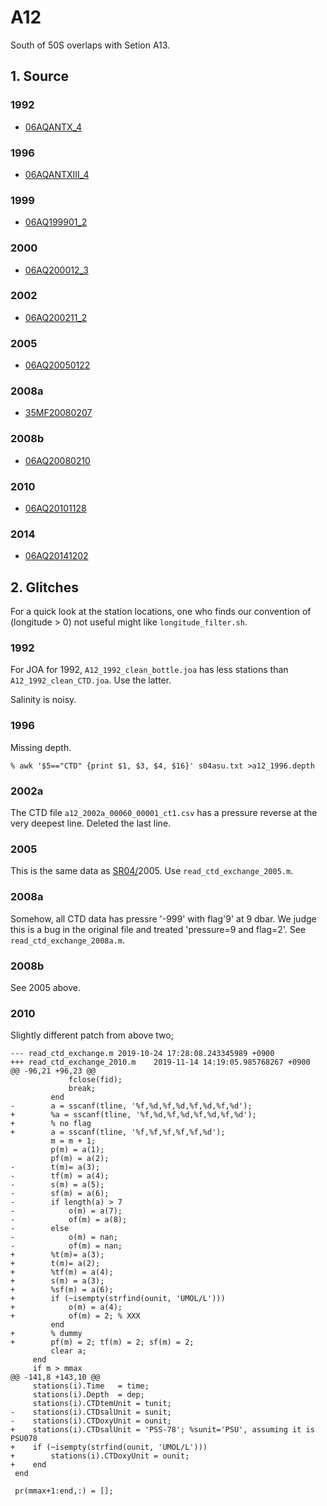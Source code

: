 # A12
South of 50S overlaps with Setion A13.
## 1. Source
### 1992
+ [06AQANTX_4](https://cchdo.ucsd.edu/cruise/06AQANTX_4)

### 1996
+ [06AQANTXIII_4](https://cchdo.ucsd.edu/cruise/06AQANTXIII_4)

### 1999
+ [06AQ199901_2](https://cchdo.ucsd.edu/cruise/06AQ199901_2)

### 2000
+ [06AQ200012_3](https://cchdo.ucsd.edu/cruise/06AQ200012_3)

### 2002
+ [06AQ200211_2](https://cchdo.ucsd.edu/cruise/06AQ200211_2)

### 2005
+ [06AQ20050122](https://cchdo.ucsd.edu/cruise/06AQ20050122)

### 2008a
+ [35MF20080207](https://cchdo.ucsd.edu/cruise/35MF20080207)

### 2008b
+ [06AQ20080210](https://cchdo.ucsd.edu/cruise/06AQ20080210)

### 2010
+ [06AQ20101128](https://cchdo.ucsd.edu/cruise/06AQ20101128)

### 2014
+ [06AQ20141202](https://cchdo.ucsd.edu/cruise/06AQ20141202)

## 2. Glitches

For a quick look at the station locations, one who finds our convention of (longitude > 0)
not useful might like `longitude_filter.sh`.

### 1992
For JOA for 1992, `A12_1992_clean_bottle.joa` has less stations than
`A12_1992_clean_CTD.joa`. Use the latter.

Salinity is noisy.

### 1996
Missing depth.
```
% awk '$5=="CTD" {print $1, $3, $4, $16}' s04asu.txt >a12_1996.depth
```

### 2002a
The CTD file `a12_2002a_00060_00001_ct1.csv` has a pressure reverse at the very deepest
line. Deleted the last line.

### 2005

This is the same data as [SR04/](https://github.com/kkats/WOCE-GO-SHIP-clean-sections/blob/master/SR04/README.md)2005. Use `read_ctd_exchange_2005.m`.

### 2008a

Somehow, all CTD data has pressre '-999' with flag'9' at 9 dbar.
We judge this is a bug in the original file and treated 'pressure=9 and flag=2'.
See `read_ctd_exchange_2008a.m`.

### 2008b

See 2005 above.

### 2010

Slightly different patch from above two;
```
--- read_ctd_exchange.m	2019-10-24 17:28:08.243345989 +0900
+++ read_ctd_exchange_2010.m	2019-11-14 14:19:05.985768267 +0900
@@ -96,21 +96,23 @@
             fclose(fid);
             break;
         end
-        a = sscanf(tline, '%f,%d,%f,%d,%f,%d,%f,%d');
+        %a = sscanf(tline, '%f,%d,%f,%d,%f,%d,%f,%d');
+        % no flag
+        a = sscanf(tline, '%f,%f,%f,%f,%f,%d');
         m = m + 1;
         p(m) = a(1);
         pf(m) = a(2);
-        t(m)= a(3);
-        tf(m) = a(4);
-        s(m) = a(5);
-        sf(m) = a(6);
-        if length(a) > 7
-            o(m) = a(7);
-            of(m) = a(8);
-        else
-            o(m) = nan;
-            of(m) = nan;
+        %t(m)= a(3);
+        t(m)= a(2);
+        %tf(m) = a(4);
+        s(m) = a(3);
+        %sf(m) = a(6);
+        if (~isempty(strfind(ounit, 'UMOL/L')))
+            o(m) = a(4);
+            of(m) = 2; % XXX
         end
+        % dummy
+        pf(m) = 2; tf(m) = 2; sf(m) = 2;
         clear a;
     end
     if m > mmax
@@ -141,8 +143,10 @@
     stations(i).Time   = time;
     stations(i).Depth  = dep;
     stations(i).CTDtemUnit = tunit;
-    stations(i).CTDsalUnit = sunit;
-    stations(i).CTDoxyUnit = ounit;
+    stations(i).CTDsalUnit = 'PSS-78'; %sunit='PSU', assuming it is PSU078
+    if (~isempty(strfind(ounit, 'UMOL/L')))
+        stations(i).CTDoxyUnit = ounit;
+    end
 end
 
 pr(mmax+1:end,:) = [];
```
